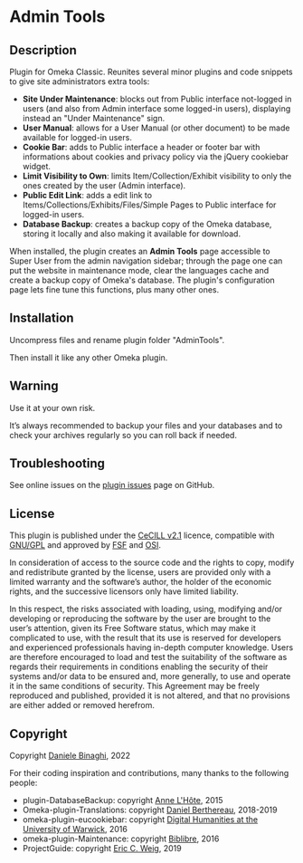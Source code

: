 # Admin Tools

## Description

Plugin for Omeka Classic. Reunites several minor plugins and code snippets to give site administrators extra tools:
- **Site Under Maintenance**: blocks out from Public interface not-logged in users (and also from Admin interface some logged-in users), displaying instead an "Under Maintenance" sign.
- **User Manual**: allows for a User Manual (or other document) to be made available for logged-in users.
- **Cookie Bar**: adds to Public interface a header or footer bar with informations about cookies and privacy policy via the jQuery cookiebar widget.
- **Limit Visibility to Own**: limits Item/Collection/Exhibit visibility to only the ones created by the user (Admin interface).
- **Public Edit Link**: adds a edit link to Items/Collections/Exhibits/Files/Simple Pages to Public interface for logged-in users.
- **Database Backup**: creates a backup copy of the Omeka database, storing it locally and also making it available for download.

When installed, the plugin creates an **Admin Tools** page accessible to Super User from the admin navigation sidebar; through the page one can put the website in maintenance mode, clear the languages cache and create a backup copy of Omeka's database. The plugin's configuration page lets fine tune this functions, plus many other ones.


## Installation
Uncompress files and rename plugin folder "AdminTools".

Then install it like any other Omeka plugin.


## Warning
Use it at your own risk.

It’s always recommended to backup your files and your databases and to check your archives regularly so you can roll back if needed.

## Troubleshooting
See online issues on the <a href="https://github.com/DBinaghi/plugin-AdminTools/issues" target="_blank">plugin issues</a> page on GitHub.

## License
This plugin is published under the <a href="https://www.cecill.info/licences/Licence_CeCILL_V2.1-en.html" target="_blank">CeCILL v2.1</a> licence, compatible with <a href="https://www.gnu.org/licenses/gpl-3.0.html" target="_blank">GNU/GPL</a> and approved by <a href="https://www.fsf.org/" target="_blank">FSF</a> and <a href="http://opensource.org/" target="_blank">OSI</a>.

In consideration of access to the source code and the rights to copy, modify and redistribute granted by the license, users are provided only with a limited warranty and the software’s author, the holder of the economic rights, and the successive licensors only have limited liability.

In this respect, the risks associated with loading, using, modifying and/or developing or reproducing the software by the user are brought to the user’s attention, given its Free Software status, which may make it complicated to use, with the result that its use is reserved for developers and experienced professionals having in-depth computer knowledge. Users are therefore encouraged to load and test the suitability of the software as regards their requirements in conditions enabling the security of their systems and/or data to be ensured and, more generally, to use and operate it in the same conditions of security. This Agreement may be freely reproduced and published, provided it is not altered, and that no provisions are either added or removed herefrom.

## Copyright
Copyright [Daniele Binaghi](https://github.com/DBinaghi), 2022

For their coding inspiration and contributions, many thanks to the following people:
- plugin-DatabaseBackup: copyright [Anne L'Hôte](https://github.com/annelhote), 2015 
- Omeka-plugin-Translations: copyright [Daniel Berthereau](https://github.com/Daniel-KM), 2018-2019
- omeka-plugin-eucookiebar: copyright [Digital Humanities at the University of Warwick](https://github.com/digihum), 2016
- omeka-plugin-Maintenance: copyright [Biblibre](https://github.com/BibLibre), 2016
- ProjectGuide: copyright [Eric C. Weig](https://github.com/libmanuk), 2019
